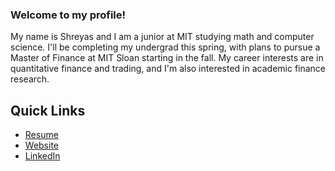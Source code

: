 ### Welcome to my profile!

My name is Shreyas and I am a junior at MIT studying math and computer science. I'll be completing my undergrad this spring, with plans to pursue a Master of Finance at MIT Sloan starting in the fall. My career interests are in quantitative finance and trading, and I'm also interested in academic finance research.

## Quick Links
- [Resume](https://github.com/shreysrins/resume/blob/main/Shreyas-Srinivasan-Resume.pdf)
- [Website](https://shreyass.mit.edu/)
- [LinkedIn](https://www.linkedin.com/in/svsrinivasan/)

<!--
**shreysrins/shreysrins** is a ✨ _special_ ✨ repository because its `README.md` (this file) appears on your GitHub profile.

Here are some ideas to get you started:

- 🔭 I’m currently working on ...
- 🌱 I’m currently learning ...
- 👯 I’m looking to collaborate on ...
- 🤔 I’m looking for help with ...
- 💬 Ask me about ...
- 📫 How to reach me: ...
- 😄 Pronouns: ...
- ⚡ Fun fact: ...
-->
